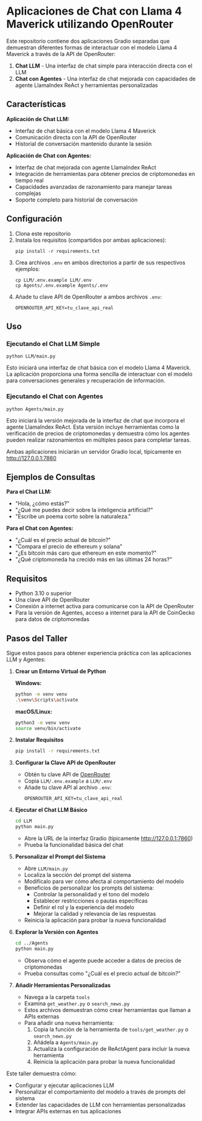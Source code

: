 # Aplicaciones de Chat con Llama 4 Maverick utilizando OpenRouter

Este repositorio contiene dos aplicaciones Gradio separadas que demuestran diferentes formas de interactuar con el modelo Llama 4 Maverick a través de la API de OpenRouter:

1. **Chat LLM** - Una interfaz de chat simple para interacción directa con el LLM
2. **Chat con Agentes** - Una interfaz de chat mejorada con capacidades de agente LlamaIndex ReAct y herramientas personalizadas

## Características

**Aplicación de Chat LLM:**
- Interfaz de chat básica con el modelo Llama 4 Maverick
- Comunicación directa con la API de OpenRouter
- Historial de conversación mantenido durante la sesión

**Aplicación de Chat con Agentes:**
- Interfaz de chat mejorada con agente LlamaIndex ReAct
- Integración de herramientas para obtener precios de criptomonedas en tiempo real
- Capacidades avanzadas de razonamiento para manejar tareas complejas
- Soporte completo para historial de conversación

## Configuración

1. Clona este repositorio
2. Instala los requisitos (compartidos por ambas aplicaciones):
   ```
   pip install -r requirements.txt
   ```
3. Crea archivos `.env` en ambos directorios a partir de sus respectivos ejemplos:
   ```
   cp LLM/.env.example LLM/.env
   cp Agents/.env.example Agents/.env
   ```
4. Añade tu clave API de OpenRouter a ambos archivos `.env`:
   ```
   OPENROUTER_API_KEY=tu_clave_api_real
   ```

## Uso

### Ejecutando el Chat LLM Simple

```
python LLM/main.py
```

Esto iniciará una interfaz de chat básica con el modelo Llama 4 Maverick. La aplicación proporciona una forma sencilla de interactuar con el modelo para conversaciones generales y recuperación de información.

### Ejecutando el Chat con Agentes

```
python Agents/main.py
```

Esto iniciará la versión mejorada de la interfaz de chat que incorpora el agente LlamaIndex ReAct. Esta versión incluye herramientas como la verificación de precios de criptomonedas y demuestra cómo los agentes pueden realizar razonamientos en múltiples pasos para completar tareas.

Ambas aplicaciones iniciarán un servidor Gradio local, típicamente en http://127.0.0.1:7860

## Ejemplos de Consultas

**Para el Chat LLM:**
- "Hola, ¿cómo estás?"
- "¿Qué me puedes decir sobre la inteligencia artificial?"
- "Escribe un poema corto sobre la naturaleza."

**Para el Chat con Agentes:**
- "¿Cuál es el precio actual de bitcoin?"
- "Compara el precio de ethereum y solana"
- "¿Es bitcoin más caro que ethereum en este momento?"
- "¿Qué criptomoneda ha crecido más en las últimas 24 horas?"

## Requisitos

- Python 3.10 o superior
- Una clave API de OpenRouter
- Conexión a internet activa para comunicarse con la API de OpenRouter
- Para la versión de Agentes, acceso a internet para la API de CoinGecko para datos de criptomonedas 

## Pasos del Taller

Sigue estos pasos para obtener experiencia práctica con las aplicaciones LLM y Agentes:

1. **Crear un Entorno Virtual de Python**

   **Windows:**
   ```bash
   python -m venv venv
   .\venv\Scripts\activate
   ```

   **macOS/Linux:**
   ```bash
   python3 -m venv venv
   source venv/bin/activate
   ```

2. **Instalar Requisitos**
   ```bash
   pip install -r requirements.txt
   ```

3. **Configurar la Clave API de OpenRouter**
   - Obtén tu clave API de [OpenRouter](https://openrouter.ai/)
   - Copia `LLM/.env.example` a `LLM/.env`
   - Añade tu clave API al archivo `.env`:
     ```
     OPENROUTER_API_KEY=tu_clave_api_real
     ```

4. **Ejecutar el Chat LLM Básico**
   ```bash
   cd LLM
   python main.py
   ```
   - Abre la URL de la interfaz Gradio (típicamente http://127.0.0.1:7860)
   - Prueba la funcionalidad básica del chat

5. **Personalizar el Prompt del Sistema**
   - Abre `LLM/main.py`
   - Localiza la sección del prompt del sistema
   - Modifícalo para ver cómo afecta al comportamiento del modelo
   - Beneficios de personalizar los prompts del sistema:
     - Controlar la personalidad y el tono del modelo
     - Establecer restricciones o pautas específicas
     - Definir el rol y la experiencia del modelo
     - Mejorar la calidad y relevancia de las respuestas
   - Reinicia la aplicación para probar la nueva funcionalidad

6. **Explorar la Versión con Agentes**
   ```bash
   cd ../Agents
   python main.py
   ```
   - Observa cómo el agente puede acceder a datos de precios de criptomonedas
   - Prueba consultas como "¿Cuál es el precio actual de bitcoin?"

7. **Añadir Herramientas Personalizadas**
   - Navega a la carpeta `tools`
   - Examina `get_weather.py` o `search_news.py`
   - Estos archivos demuestran cómo crear herramientas que llaman a APIs externas
   - Para añadir una nueva herramienta:
     1. Copia la función de la herramienta de `tools/get_weather.py` o `search_news.py`
     2. Añádela a `Agents/main.py`
     3. Actualiza la configuración de ReActAgent para incluir la nueva herramienta
     4. Reinicia la aplicación para probar la nueva funcionalidad

Este taller demuestra cómo:
- Configurar y ejecutar aplicaciones LLM
- Personalizar el comportamiento del modelo a través de prompts del sistema
- Extender las capacidades de LLM con herramientas personalizadas
- Integrar APIs externas en tus aplicaciones 